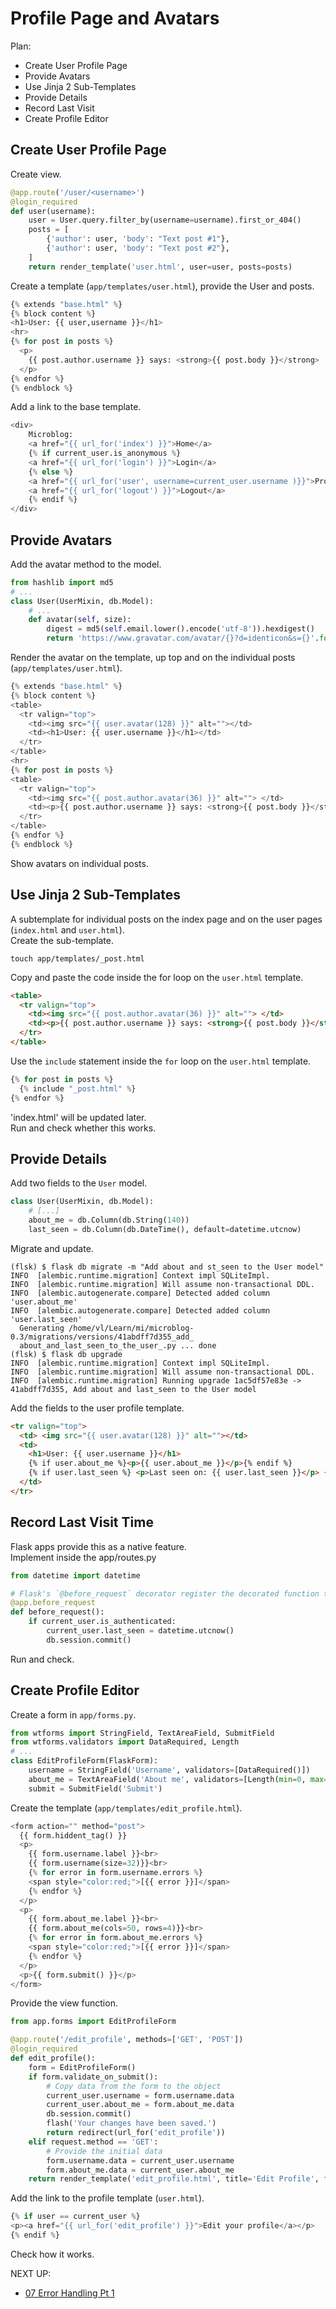 # Profile Page and Avatars

Plan:
* Create User Profile Page
* Provide Avatars
* Use Jinja 2 Sub-Templates
* Provide Details
* Record Last Visit
* Create Profile Editor

## Create User Profile Page
Create view.
```python
@app.route('/user/<username>')
@login_required
def user(username):
    user = User.query.filter_by(username=username).first_or_404()
    posts = [
        {'author': user, 'body': "Text post #1"},
        {'author': user, 'body': "Text post #2"},
    ]
    return render_template('user.html', user=user, posts=posts)
```
Create a template (`app/templates/user.html`), provide the User and posts.
```python
{% extends "base.html" %}
{% block content %}
<h1>User: {{ user,username }}</h1>
<hr>
{% for post in posts %}
  <p>
    {{ post.author.username }} says: <strong>{{ post.body }}</strong>
  </p>
{% endfor %}
{% endblock %}
```
Add a link to the base template.
```python
<div>
    Microblog:
    <a href="{{ url_for('index') }}">Home</a>
    {% if current_user.is_anonymous %}
    <a href="{{ url_for('login') }}">Login</a>
    {% else %}
    <a href="{{ url_for('user', username=current_user.username )}}">Profile</a>
    <a href="{{ url_for('logout') }}">Logout</a>
    {% endif %}
</div>
```
## Provide Avatars
Add the avatar method to the model.
```python
from hashlib import md5
# ...
class User(UserMixin, db.Model):
    # ...
    def avatar(self, size):
        digest = md5(self.email.lower().encode('utf-8')).hexdigest()
        return 'https://www.gravatar.com/avatar/{}?d=identicon&s={}'.format(digest, size)
```
Render the avatar on the template, up top and on the individual posts (`app/templates/user.html`).
```python
{% extends "base.html" %}
{% block content %}
<table>
  <tr valign="top">
    <td><img src="{{ user.avatar(128) }}" alt=""></td>
    <td><h1>User: {{ user.username }}</h1></td>
  </tr>
</table>
<hr>
{% for post in posts %}
<table>
  <tr valign="top">
    <td><img src="{{ post.author.avatar(36) }}" alt=""> </td>
    <td><p>{{ post.author.username }} says: <strong>{{ post.body }}</strong></p></td>
  </tr>
</table>
{% endfor %}
{% endblock %}
```
Show avatars on individual posts.

## Use Jinja 2 Sub-Templates
A subtemplate for individual posts on the index page and on the user pages (`index.html` and `user.html`).  
Create the sub-template.
```
touch app/templates/_post.html
```
Copy and paste the code inside the for loop on the `user.html` template.
```html
<table>
  <tr valign="top">
    <td><img src="{{ post.author.avatar(36) }}" alt=""> </td>
    <td><p>{{ post.author.username }} says: <strong>{{ post.body }}</strong></p></td>
  </tr>
</table>
```
Use the `include` statement inside the `for` loop on the `user.html` template.
```python
{% for post in posts %}
  {% include "_post.html" %}
{% endfor %}
```
'index.html' will be updated later.  
Run and check whether this works.  

## Provide Details
Add two fields to the `User` model.
```python
class User(UserMixin, db.Model):
    # [...]
    about_me = db.Column(db.String(140))
    last_seen = db.Column(db.DateTime(), default=datetime.utcnow)
```
Migrate and update.  
```shell
(flsk) $ flask db migrate -m "Add about and st_seen to the User model"
INFO  [alembic.runtime.migration] Context impl SQLiteImpl.
INFO  [alembic.runtime.migration] Will assume non-transactional DDL.
INFO  [alembic.autogenerate.compare] Detected added column 'user.about_me'
INFO  [alembic.autogenerate.compare] Detected added column 'user.last_seen'
  Generating /home/vl/Learn/mi/microblog-0.3/migrations/versions/41abdff7d355_add_
  about_and_last_seen_to_the_user_.py ... done
(flsk) $ flask db upgrade
INFO  [alembic.runtime.migration] Context impl SQLiteImpl.
INFO  [alembic.runtime.migration] Will assume non-transactional DDL.
INFO  [alembic.runtime.migration] Running upgrade 1ac5df57e83e -> 41abdff7d355, Add about and last_seen to the User model
```
Add the fields to the user profile template.
```html
<tr valign="top">
  <td> <img src="{{ user.avatar(128) }}" alt=""></td>
  <td>
    <h1>User: {{ user.username }}</h1>
    {% if user.about_me %}<p>{{ user.about_me }}</p>{% endif %}
    {% if user.last_seen %} <p>Last seen on: {{ user.last_seen }}</p> {% endif %}
  </td>
</tr>
```

## Record Last Visit Time
Flask apps provide this as a native feature.  
Implement inside the app/routes.py
```python
from datetime import datetime

# Flask's `@before_request` decorator register the decorated function to be executed right before the view function.
@app.before_request
def before_request():
    if current_user.is_authenticated:
        current_user.last_seen = datetime.utcnow()
        db.session.commit()
```
Run and check.

## Create Profile Editor
Create a form in `app/forms.py`.
```python
from wtforms import StringField, TextAreaField, SubmitField
from wtforms.validators import DataRequired, Length
# ...
class EditProfileForm(FlaskForm):
    username = StringField('Username', validators=[DataRequired()])
    about_me = TextAreaField('About me', validators=[Length(min=0, max=140)])
    submit = SubmitField('Submit')
```
Create the template (`app/templates/edit_profile.html`).
```python
<form action="" method="post">
  {{ form.hiddent_tag() }}
  <p>
    {{ form.username.label }}<br>
    {{ form.username(size=32)}}<br>
    {% for error in form.username.errors %}
    <span style="color:red;">[{{ error }}]</span>
    {% endfor %}
  </p>
  <p>
    {{ form.about_me.label }}<br>
    {{ form.about_me(cols=50, rows=4)}}<br>
    {% for error in form.about_me.errors %}
    <span style="color:red;">[{{ error }}]</span>
    {% endfor %}
  </p>
  <p>{{ form.submit() }}</p>
</form>
```
Provide the view function.
```python
from app.forms import EditProfileForm

@app.route('/edit_profile', methods=['GET', 'POST'])
@login_required
def edit_profile():
    form = EditProfileForm()
    if form.validate_on_submit():
        # Copy data from the form to the object
        current_user.username = form.username.data
        current_user.about_me = form.about_me.data
        db.session.commit()
        flash('Your changes have been saved.')
        return redirect(url_for('edit_profile'))
    elif request.method == 'GET':
        # Provide the initial data
        form.username.data = current_user.username
        form.about_me.data = current_user.about_me
    return render_template('edit_profile.html', title='Edit Profile', form=form)
```
Add the link to the profile template (`user.html`).
```python
{% if user == current_user %}
<p><a href="{{ url_for('edit_profile') }}">Edit your profile</a></p>
{% endif %}
```
Check how it works.

NEXT UP:
* [07 Error Handling Pt 1](07_pt01_error_handling.md)
